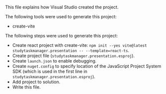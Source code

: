 This file explains how Visual Studio created the project.

The following tools were used to generate this project:
- create-vite

The following steps were used to generate this project:
- Create react project with create-vite: `npm init --yes vite@latest studytaskmanager.presentation -- --template=react-ts`.
- Create project file (`studytaskmanager.presentation.esproj`).
- Create `launch.json` to enable debugging.
- Create `nuget.config` to specify location of the JavaScript Project System SDK (which is used in the first line in `studytaskmanager.presentation.esproj`).
- Add project to solution.
- Write this file.
